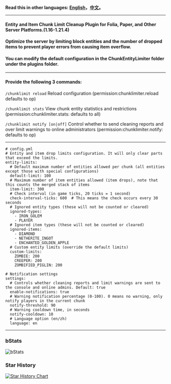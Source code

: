**Read this in other languages: [English](README.md)，[中文](README_zh.md)。**

--------------------------------------------------------------------------------------------------------------

#### Entity and Item Chunk Limit Cleanup Plugin for Folia, Paper, and Other Server Platforms.(1.16-1.21.4)

#### Optimize the server by limiting block entities and the number of dropped items to prevent player errors from causing item overflow.

#### You can modify the default configuration in the ChunkEntityLimiter folder under the plugins folder.

--------------------------------------------------------------------------------------------------------------

#### Provide the following 3 commands:

```/chunklimit reload``` Reload configuration (permission:chunklimiter.reload defaults to op)

```/chunklimit stats``` View chunk entity statistics and restrictions (permission:chunklimiter.stats: defaults to all)

```/chunklimit notify [on|off]``` Control whether to send cleaning reports and over limit warnings to online administrators (permission:chunklimiter.notify: defaults to op)

--------------------------------------------------------------------------------------------------------------

```
# config.yml
# Entity and item drop limits configuration. It will only clear parts that exceed the limits.
entity-limits:
  # Default maximum number of entities allowed per chunk (all entities except those with special configurations)
  default-limit: 100
  # Maximum number of item entities allowed (item drops), note that this counts the merged stack of items
  item-limit: 300
  # Check interval (in game ticks, 20 ticks = 1 second)
  check-interval-ticks: 600  # This means the check occurs every 30 seconds
  # Ignored entity types (these will not be counted or cleared)
  ignored-types:
    - IRON_GOLEM
    - PLAYER
  # Ignored item types (these will not be counted or cleared)
  ignored-items:
    - DIAMOND
    - NETHERITE_INGOT
    - ENCHANTED_GOLDEN_APPLE
  # Custom entity limits (override the default limits)
  custom-limits:
    ZOMBIE: 200
    CREEPER: 200
    ZOMBIFIED_PIGLIN: 200

# Notification settings
settings:
  # Controls whether cleaning reports and limit warnings are sent to the console and online admins. Default: true
  enable-notifications: true
  # Warning notification percentage (0-100). 0 means no warning, only notify players in the current chunk
  notify-threshold: 90
  # Warning cooldown time, in seconds
  notify-cooldown: 10
  # Language option (en/zh)
  language: en
```

--------------------------------------------------------------------------------------------------------------

### bStats
![bStats](https://bstats.org/signatures/bukkit/ChunkEntityLimiter.svg)

### Star History
[![Star History Chart](https://api.star-history.com/svg?repos=intellectmind/ChunkEntityLimiter&type=Date)](https://star-history.com/#intellectmind/ChunkEntityLimiter&Date)

